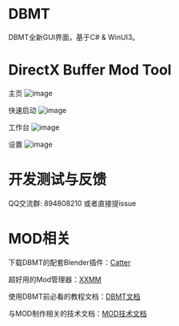 # DBMT

DBMT全新GUI界面，基于C# & WinUI3。

# DirectX Buffer Mod Tool

主页
![image](https://github.com/user-attachments/assets/8f0d7e86-9cf6-4615-8188-d13b5d48ed63)

快速启动
![image](https://github.com/user-attachments/assets/c572dffe-e25c-4942-8a13-e83284e0b7db)


工作台
![image](https://github.com/user-attachments/assets/4f750136-57a1-45e9-9a39-77bd134f1f98)

设置
![image](https://github.com/user-attachments/assets/a5e4c40e-19ba-44c5-88d7-d83e076be35f)

# 开发测试与反馈
QQ交流群: 894808210 或者直接提issue

# MOD相关
下载DBMT的配套Blender插件：[Catter](https://github.com/StarBobis/Catter)

超好用的Mod管理器：[XXMM](https://github.com/XiaoLinXiaoZhu/XX-Mod-Manager)

使用DBMT前必看的教程文档：[DBMT文档](https://www.yuque.com/airde/lx53p6)

与MOD制作相关的技术文档：[MOD技术文档](https://www.yuque.com/zelbert/egu6ei)


